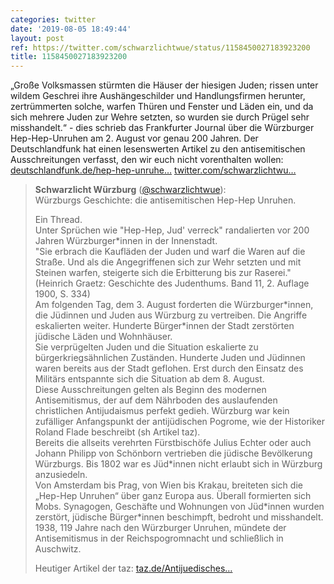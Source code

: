 ```yaml
---
categories: twitter
date: '2019-08-05 18:49:44'
layout: post
ref: https://twitter.com/schwarzlichtwue/status/1158450027183923200
title: 1158450027183923200
---
```

„Große Volksmassen stürmten die Häuser der hiesigen Juden; rissen unter wildem Geschrei ihre Aushängeschilder und Handlungsfirmen herunter, zertrümmerten solche, warfen Thüren und Fenster und Läden ein, 
 und da sich mehrere Juden zur Wehre setzten, so wurden sie durch Prügel sehr misshandelt.“ - dies schrieb das Frankfurter Journal über die Würzburger Hep-Hep-Unruhen am 2. August vor genau 200 Jahren.
Der Deutschlandfunk hat einen lesenswerten Artikel zu den antisemitischen Ausschreitungen verfasst, den wir euch nicht vorenthalten wollen: [deutschlandfunk.de/hep-hep-unruhe…](https://www.deutschlandfunk.de/hep-hep-unruhen-vor-200-jahren-wuerzburger-juden-erst.871.de.html?dram:article_id=455300)
[twitter.com/schwarzlichtwu…](https://twitter.com/schwarzlichtwue/status/1150840350564655104)
> <b>Schwarzlicht Würzburg</b> ([@schwarzlichtwue](https://twitter.com/schwarzlichtwue)):  
>Würzburgs Geschichte: die antisemitischen Hep-Hep Unruhen.  
>  
>  
>  
>Ein Thread.  
>Unter Sprüchen wie "Hep-Hep, Jud' verreck" randalierten vor 200 Jahren Würzburger\*innen in der Innenstadt.  
>"Sie erbrach die Kaufläden der Juden und warf die Waren auf die Straße. Und als die Angegriffenen sich zur Wehr setzten und mit Steinen warfen, steigerte sich die Erbitterung bis zur Raserei." (Heinrich Graetz: Geschichte des Judenthums. Band 11, 2. Auflage 1900, S. 334)  
>Am folgenden Tag, dem 3. August forderten die Würzburger\*innen, die Jüdinnen und Juden aus Würzburg zu vertreiben. Die Angriffe eskalierten weiter. Hunderte Bürger\*innen der Stadt zerstörten jüdische Läden und Wohnhäuser.  
>Sie verprügelten Juden und die Situation eskalierte zu bürgerkriegsähnlichen Zuständen. Hunderte Juden und Jüdinnen waren bereits aus der Stadt geflohen. Erst durch den Einsatz des Militärs entspannte sich die Situation ab dem 8. August.  
>Diese Ausschreitungen gelten als Beginn des modernen Antisemitismus, der auf dem Nährboden des auslaufenden christlichen Antijudaismus perfekt gedieh. Würzburg war kein zufälliger Anfangspunkt der antijüdischen Pogrome, wie der Historiker Roland Flade beschreibt (sh Artikel taz).  
>Bereits die allseits verehrten Fürstbischöfe Julius Echter oder auch Johann Philipp von Schönborn vertrieben die jüdische Bevölkerung Würzburgs. Bis 1802 war es Jüd\*innen nicht erlaubt sich in Würzburg anzusiedeln.  
>Von Amsterdam bis Prag, von Wien bis Krakau, breiteten sich die „Hep-Hep Unruhen“ über ganz Europa aus. Überall formierten sich Mobs. Synagogen, Geschäfte und Wohnungen von Jüd\*innen wurden zerstört, jüdische Bürger\*innen beschimpft, bedroht und misshandelt.  
>1938, 119 Jahre nach den Würzburger Unruhen, mündete der Antisemitismus in der Reichspogromnacht und schließlich in Auschwitz.   
>  
>  
>  
>Heutiger Artikel der taz: [taz.de/Antijuedisches…](https://taz.de/Antijuedisches-Pogrom-vor-200-Jahren/!5611961/?fbclid=IwAR0qHqnIDzWgJzJhAynW5WiYK1XvnMC5saKf0Qz2OVvdHlGwvboCfVCkUOk)  

